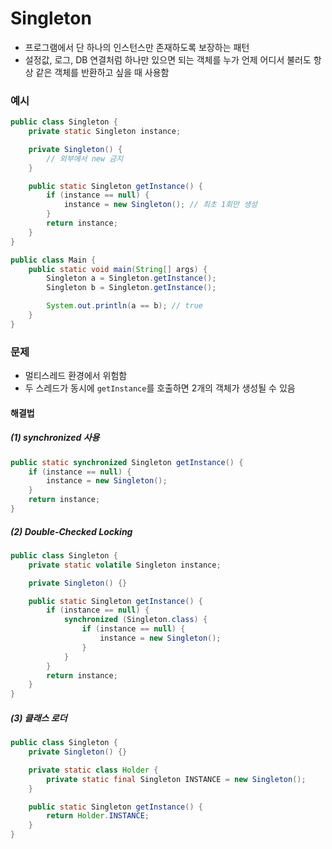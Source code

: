 # Singleton
- 프로그램에서 단 하나의 인스턴스만 존재하도록 보장하는 패턴
- 설정값, 로그, DB 연결처럼 하나만 있으면 되는 객체를 누가 언제 어디서 불러도 항상 같은 객체를 반환하고 싶을 때 사용함
### 예시
```Java
public class Singleton {
    private static Singleton instance;

    private Singleton() {
        // 외부에서 new 금지
    }

    public static Singleton getInstance() {
        if (instance == null) {
            instance = new Singleton(); // 최초 1회만 생성
        }
        return instance;
    }
}
```
```Java
public class Main {
    public static void main(String[] args) {
        Singleton a = Singleton.getInstance();
        Singleton b = Singleton.getInstance();

        System.out.println(a == b); // true
    }
}
```
### 문제
- 멀티스레드 환경에서 위험함
- 두 스레드가 동시에 `getInstance`를 호출하면 2개의 객체가 생성될 수 있음
#### 해결법
##### (1) synchronized 사용
```Java
public static synchronized Singleton getInstance() {
    if (instance == null) {
        instance = new Singleton();
    }
    return instance;
}
```
##### (2) Double-Checked Locking
```Java
public class Singleton {
    private static volatile Singleton instance;

    private Singleton() {}

    public static Singleton getInstance() {
        if (instance == null) {
            synchronized (Singleton.class) {
                if (instance == null) {
                    instance = new Singleton();
                }
            }
        }
        return instance;
    }
}
```
##### (3) 클래스 로더
```Java
public class Singleton {
    private Singleton() {}

    private static class Holder {
        private static final Singleton INSTANCE = new Singleton();
    }

    public static Singleton getInstance() {
        return Holder.INSTANCE;
    }
}
```